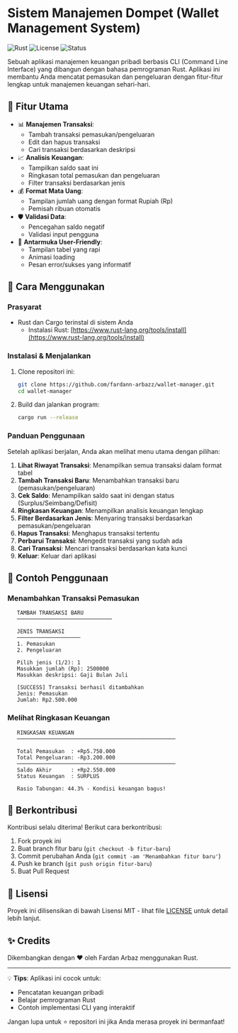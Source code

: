 # Sistem Manajemen Dompet (Wallet Management System)

![Rust](https://img.shields.io/badge/Bahasa-Rust-orange?style=flat-square&logo=rust)
![License](https://img.shields.io/badge/Lisensi-MIT-blue?style=flat-square)
![Status](https://img.shields.io/badge/Status-Stable-brightgreen?style=flat-square)

Sebuah aplikasi manajemen keuangan pribadi berbasis CLI (Command Line Interface) yang dibangun dengan bahasa pemrograman Rust. Aplikasi ini membantu Anda mencatat pemasukan dan pengeluaran dengan fitur-fitur lengkap untuk manajemen keuangan sehari-hari.

## 🌟 Fitur Utama

- 📊 **Manajemen Transaksi**:
  - Tambah transaksi pemasukan/pengeluaran
  - Edit dan hapus transaksi
  - Cari transaksi berdasarkan deskripsi
- 📈 **Analisis Keuangan**:
  - Tampilkan saldo saat ini
  - Ringkasan total pemasukan dan pengeluaran
  - Filter transaksi berdasarkan jenis
- 💰 **Format Mata Uang**:
  - Tampilan jumlah uang dengan format Rupiah (Rp)
  - Pemisah ribuan otomatis
- 🛡️ **Validasi Data**:
  - Pencegahan saldo negatif
  - Validasi input pengguna
- 🎨 **Antarmuka User-Friendly**:
  - Tampilan tabel yang rapi
  - Animasi loading
  - Pesan error/sukses yang informatif

## 🚀 Cara Menggunakan

### Prasyarat

- Rust dan Cargo terinstal di sistem Anda
  - Instalasi Rust: [https://www.rust-lang.org/tools/install](https://www.rust-lang.org/tools/install)

### Instalasi & Menjalankan

1. Clone repositori ini:
   ```bash
   git clone https://github.com/fardann-arbazz/wallet-manager.git
   cd wallet-manager
   ```

2. Build dan jalankan program:
   ```bash
   cargo run --release
   ```

### Panduan Penggunaan

Setelah aplikasi berjalan, Anda akan melihat menu utama dengan pilihan:

1. **Lihat Riwayat Transaksi**: Menampilkan semua transaksi dalam format tabel
2. **Tambah Transaksi Baru**: Menambahkan transaksi baru (pemasukan/pengeluaran)
3. **Cek Saldo**: Menampilkan saldo saat ini dengan status (Surplus/Seimbang/Defisit)
4. **Ringkasan Keuangan**: Menampilkan analisis keuangan lengkap
5. **Filter Berdasarkan Jenis**: Menyaring transaksi berdasarkan pemasukan/pengeluaran
6. **Hapus Transaksi**: Menghapus transaksi tertentu
7. **Perbarui Transaksi**: Mengedit transaksi yang sudah ada
8. **Cari Transaksi**: Mencari transaksi berdasarkan kata kunci
9. **Keluar**: Keluar dari aplikasi

## 📝 Contoh Penggunaan

### Menambahkan Transaksi Pemasukan
```plaintext
   TAMBAH TRANSAKSI BARU
   ──────────────────────────────

   JENIS TRANSAKSI
   ────────────────────
   1. Pemasukan
   2. Pengeluaran

   Pilih jenis (1/2): 1
   Masukkan jumlah (Rp): 2500000
   Masukkan deskripsi: Gaji Bulan Juli

   [SUCCESS] Transaksi berhasil ditambahkan
   Jenis: Pemasukan
   Jumlah: Rp2.500.000
```

### Melihat Ringkasan Keuangan
```plaintext
   RINGKASAN KEUANGAN
   ──────────────────────────────────────────────────

   Total Pemasukan  : +Rp5.750.000
   Total Pengeluaran: -Rp3.200.000
   ──────────────────────────────────────────────────
   Saldo Akhir      : +Rp2.550.000
   Status Keuangan  : SURPLUS

   Rasio Tabungan: 44.3% - Kondisi keuangan bagus!
```

## 🤝 Berkontribusi

Kontribusi selalu diterima! Berikut cara berkontribusi:

1. Fork proyek ini
2. Buat branch fitur baru (`git checkout -b fitur-baru`)
3. Commit perubahan Anda (`git commit -am 'Menambahkan fitur baru'`)
4. Push ke branch (`git push origin fitur-baru`)
5. Buat Pull Request

## 📜 Lisensi

Proyek ini dilisensikan di bawah Lisensi MIT - lihat file [LICENSE](LICENSE) untuk detail lebih lanjut.

## ✨ Credits

Dikembangkan dengan ❤️ oleh Fardan Arbaz menggunakan Rust.

---

💡 **Tips**: Aplikasi ini cocok untuk:
- Pencatatan keuangan pribadi
- Belajar pemrograman Rust
- Contoh implementasi CLI yang interaktif

Jangan lupa untuk ⭐ repositori ini jika Anda merasa proyek ini bermanfaat!
